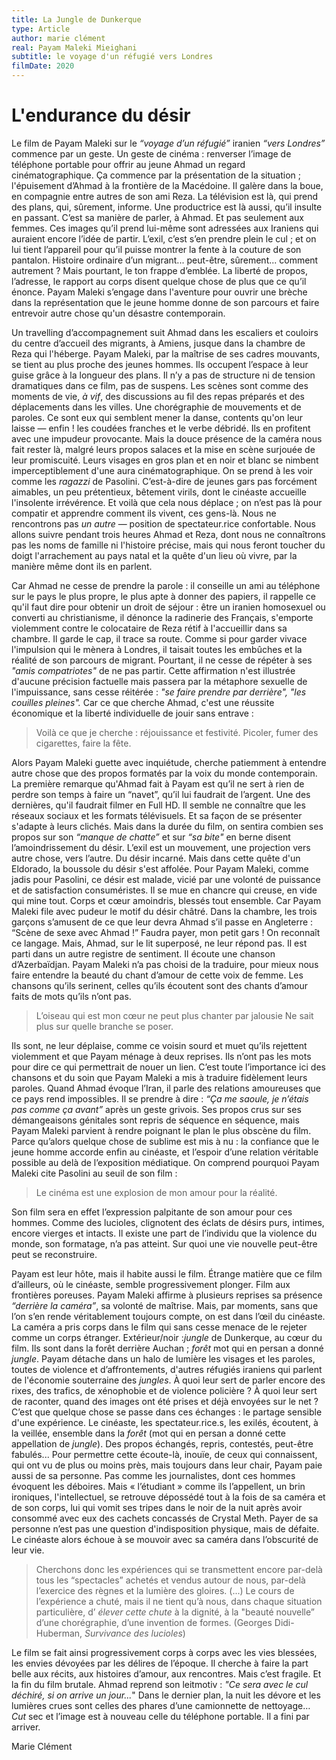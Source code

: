 ```yaml
---
title: La Jungle de Dunkerque 
type: Article 
author: marie clément
real: Payam Maleki Mieighani
subtitle: le voyage d'un réfugié vers Londres
filmDate: 2020
---
```


# L'endurance du désir

Le film de Payam Maleki sur le _“voyage d’un réfugié”_ iranien _“vers Londres”_ commence par un geste. Un geste de cinéma : renverser l’image de téléphone portable pour offrir au jeune Ahmad un regard cinématographique. 
Ça commence par la présentation de la situation ; l'épuisement d’Ahmad à la frontière de la Macédoine. Il galère dans la boue, en compagnie entre autres de son ami Reza. La télévision est là, qui prend des plans, qui, sûrement, informe. Une productrice est là aussi, qu’il insulte en passant. C’est sa manière de parler, à Ahmad. Et pas seulement aux femmes. Ces images qu’il prend lui-même sont adressées aux Iraniens qui auraient encore l’idée de partir. L’exil, c’est s’en prendre plein le cul ; et on lui tient l’appareil pour qu’il puisse montrer la fente à la couture de son pantalon. Histoire ordinaire d’un migrant... peut-être, sûrement... comment autrement ? Mais pourtant, le ton frappe d’emblée. La liberté de propos, l’adresse, le rapport au corps disent quelque chose de plus que ce qu’il énonce. Payam Maleki s’engage dans l'aventure pour ouvrir une brèche dans la représentation que le jeune homme donne de son parcours et faire entrevoir autre chose qu'un désastre contemporain. 


Un travelling d’accompagnement suit Ahmad dans les escaliers et couloirs du centre d’accueil des migrants, à Amiens, jusque dans la chambre de Reza qui l'héberge. Payam Maleki, par la maîtrise de ses cadres mouvants, se tient au plus proche des jeunes hommes. Ils occupent l’espace à leur guise grâce à la longueur des plans. Il n’y a pas de structure ni de tension dramatiques dans ce film, pas de suspens. Les scènes sont comme des moments de vie, _à vif_, des discussions au fil des repas préparés et des déplacements dans les villes. Une chorégraphie de mouvements et de paroles. Ce sont eux qui semblent mener la danse, contents qu'on leur laisse — enfin ! les coudées franches et le verbe débridé. Ils en profitent avec une impudeur provocante. Mais la douce présence de la caméra nous fait rester là, malgré leurs propos salaces et la mise en scène surjouée de leur promiscuité. Leurs visages en gros plan et en noir et blanc se nimbent imperceptiblement d'une aura cinématographique. On se prend à les voir comme les _ragazzi_ de Pasolini. C’est-à-dire de jeunes gars pas forcément aimables, un peu prétentieux, bêtement virils, dont le cinéaste accueille l'insolente irrévérence. Et voilà que cela nous déplace ; on n’est pas là pour compatir et apprendre comment ils vivent, ces gens-là. Nous ne rencontrons pas _un autre_ — position de spectateur.rice confortable. Nous allons suivre pendant trois heures Ahmad et Reza, dont nous ne connaîtrons pas les noms de famille ni l'histoire précise, mais qui nous feront toucher du doigt l'arrachement au pays natal et la quête d'un lieu où vivre, par la manière même dont ils en parlent. 


Car Ahmad ne cesse de prendre la parole : il conseille un ami au téléphone sur le pays le plus propre, le plus apte à donner des papiers, il rappelle ce qu'il faut dire pour obtenir un droit de séjour : être un iranien homosexuel ou converti au christianisme, il dénonce la radinerie des Français, s'emporte violemment contre le colocataire de Reza rétif à l'accueillir dans sa chambre. Il garde le cap, il trace sa route. Comme si pour garder vivace l'impulsion qui le mènera à Londres, il taisait toutes les embûches et la réalité de son parcours de migrant. Pourtant, il ne cesse de répéter à ses _"amis compatriotes"_ de ne pas partir. Cette affirmation n'est illustrée d'aucune précision factuelle mais passera par la métaphore sexuelle de l'impuissance, sans cesse réitérée : _"se faire prendre par derrière", "les couilles pleines"._  Car ce que cherche Ahmad, c'est une réussite économique et la liberté individuelle de jouir sans entrave :

> Voilà ce que je cherche : réjouissance et festivité.
Picoler, fumer des cigarettes, faire la fête.


Alors  Payam Maleki guette avec inquiétude, cherche patiemment à entendre autre chose que des propos formatés par la voix du monde contemporain. La première remarque qu'Ahmad fait à Payam est qu’il ne sert à rien de perdre son temps à faire un “navet”, qu’il lui faudrait de l’argent. Une des dernières, qu'il faudrait filmer en Full HD. Il semble ne connaître que les réseaux sociaux et les formats télévisuels. Et sa façon de se présenter s'adapte à leurs clichés. Mais dans la durée du film, on sentira combien ses propos sur son _“manque de chatte”_ et sur _“sa bite"_ en berne disent l’amoindrissement du désir. L’exil est un mouvement, une projection vers autre chose, vers l’autre. Du désir incarné. Mais dans cette quête d'un Eldorado, la boussole du désir s'est affolée. Pour Payam Maleki, comme jadis pour Pasolini, ce désir est malade, vicié par une volonté de puissance et de satisfaction consuméristes. Il se mue en chancre qui creuse, en vide qui mine tout. Corps et cœur amoindris, blessés tout ensemble. Car Payam Maleki file avec pudeur le motif du désir châtré. Dans la chambre, les trois garçons s’amusent de ce que leur devra Ahmad s’il passe en Angleterre : “Scène de sexe avec Ahmad !” Faudra payer, mon petit gars ! On reconnaît ce langage. Mais, Ahmad, sur le lit superposé, ne leur répond pas. Il est parti dans un autre registre de sentiment. Il écoute une chanson d’Azerbaïdjan. Payam Maleki n’a pas choisi de la traduire, pour mieux nous faire entendre la beauté du chant d’amour de cette voix de femme. Les chansons qu’ils serinent, celles qu’ils écoutent sont des chants d’amour faits de mots qu’ils n’ont pas. 
> L’oiseau qui est mon cœur ne peut plus chanter par jalousie
Ne sait plus sur quelle branche se poser.

Ils sont, ne leur déplaise, comme ce voisin sourd et muet qu’ils rejettent violemment et que Payam ménage à deux reprises. Ils n’ont pas les mots pour dire ce qui permettrait de nouer un lien. C’est toute l’importance ici des chansons et du soin que Payam Maleki a mis à traduire fidèlement leurs paroles. Quand Ahmad évoque l’Iran, il parle des relations amoureuses que ce pays rend impossibles. Il se prendre à dire : _“Ça me saoule, je n’étais pas comme ça avant”_ après un geste grivois. Ses propos crus sur ses démangeaisons génitales sont repris de séquence en séquence, mais Payam Maleki parvient à rendre poignant le plan le plus obscène du film. Parce qu’alors quelque chose de sublime est mis à nu : la confiance que le jeune homme accorde enfin au cinéaste, et l’espoir d’une relation véritable possible au delà de l’exposition médiatique. On comprend pourquoi Payam Maleki cite Pasolini au seuil de son film :
> Le cinéma est une explosion de mon amour pour la réalité. 

Son film sera en effet l’expression palpitante de son amour pour ces hommes. Comme des lucioles, clignotent des éclats de désirs purs, intimes, encore vierges et intacts. Il existe une part de l’individu que la violence du monde, son formatage, n’a pas atteint. Sur quoi une vie nouvelle peut-être peut se reconstruire.

           
Payam est leur hôte, mais il habite aussi le film. Étrange matière que ce film d’ailleurs, où le cinéaste, semble progressivement plonger. Film aux frontières poreuses. Payam Maleki affirme à plusieurs reprises sa présence _“derrière la caméra”_, sa volonté de maîtrise. Mais, par moments, sans que l’on s’en rende véritablement toujours compte, on est dans l’œil du cinéaste. La caméra a pris corps dans le film qui sans cesse menace de le rejeter comme un corps étranger. Extérieur/noir :_jungle_ de Dunkerque, au cœur du film. Ils sont dans la forêt derrière Auchan ; _forêt_ mot qui en persan a donné _jungle_. Payam détache dans un halo de lumière les visages et les paroles, toutes de violence et d’affrontements, d'autres réfugiés iraniens qui parlent de l'économie souterraine des _jungles_. À quoi leur sert de parler encore des rixes, des trafics, de xénophobie et de violence policière  ? À quoi leur sert de raconter, quand des images ont été prises et déjà envoyées sur le net ? C’est que quelque chose se passe dans ces échanges : le partage sensible d'une expérience. Le cinéaste, les spectateur.rice.s, les exilés, écoutent, à la veillée, ensemble dans la _forêt_ (mot qui en persan a donné cette appellation de _jungle_). Des propos échangés, repris, contestés, peut-être fabulés... Pour permettre cette écoute-là, inouïe, de ceux qui connaissent, qui ont vu de plus ou moins près, mais toujours dans leur chair, Payam paie aussi de sa personne. Pas comme les journalistes, dont ces hommes évoquent les déboires. Mais « l’étudiant » comme ils l’appellent, un brin ironiques, l'intellectuel, se retrouve dépossédé tout à la fois de sa caméra et de son corps, lui qui vomit ses tripes dans le noir de la nuit après avoir consommé avec eux des cachets concassés de Crystal Meth. Payer de sa personne n’est pas une question d'indisposition physique, mais de défaite. Le cinéaste alors échoue à se mouvoir avec sa caméra dans l’obscurité de leur vie.


 > Cherchons donc les expériences qui se transmettent encore par-delà tous les “spectacles” achetés et vendus autour de nous, par-delà l’exercice des règnes et la lumière des gloires. (...) Le cours de l’expérience a chuté, mais il ne tient qu’à nous, dans chaque situation particulière, d’ _élever cette chute_ à la dignité, à la "beauté nouvelle” d’une chorégraphie, d’une invention de formes. (Georges Didi-Huberman, _Survivance des lucioles_)


Le film se fait ainsi progressivement corps à corps avec les vies blessées, les envies dévoyées par les délires de l’époque. Il cherche à faire la part belle aux récits, aux histoires d’amour, aux rencontres. Mais c’est fragile. Et la fin du film brutale. Ahmad reprend son leitmotiv : _"Ce sera avec le cul déchiré, si on arrive un jour..._" Dans le dernier plan, la nuit les dévore et les lumières crues sont celles des phares d’une camionnette de nettoyage… _Cut_ sec et l’image est à nouveau celle du téléphone portable. Il a fini par arriver.

Marie Clément


